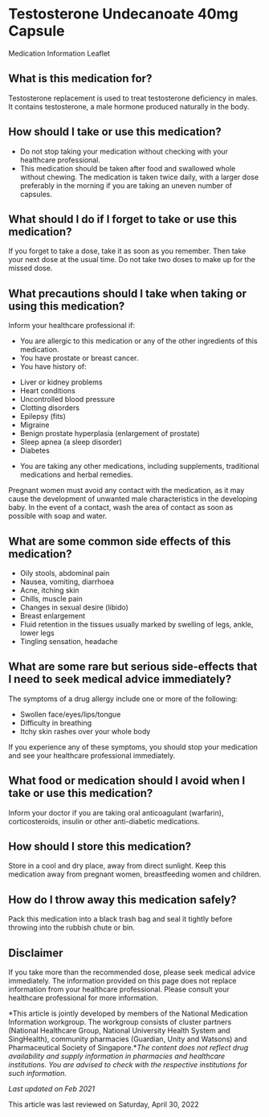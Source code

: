 # Testosterone Undecanoate 40mg Capsule

Medication Information Leaflet

What is this medication for?
----------------------------

Testosterone replacement is used to treat testosterone deficiency in males. It contains testosterone, a male hormone produced naturally in the body.

How should I take or use this medication?
-----------------------------------------

* Do not stop taking your medication without checking with your healthcare professional.
* This medication should be taken after food and swallowed whole without chewing. The medication is taken twice daily, with a larger dose preferably in the morning if you are taking an uneven number of capsules.



What should I do if I forget to take or use this medication?
------------------------------------------------------------

If you forget to take a dose, take it as soon as you remember. Then take your next dose at the usual time. Do not take two doses to make up for the missed dose.

What precautions should I take when taking or using this medication?
--------------------------------------------------------------------

Inform your healthcare professional if:

* You are allergic to this medication or any of the other ingredients of this medication.
* You have prostate or breast cancer.
* You have history of:

+ Liver or kidney problems
+ Heart conditions
+ Uncontrolled blood pressure
+ Clotting disorders
+ Epilepsy (fits)
+ Migraine
+ Benign prostate hyperplasia (enlargement of prostate)
+ Sleep apnea (a sleep disorder)
+ Diabetes

* You are taking any other medications, including supplements, traditional medications and herbal remedies.

Pregnant women must avoid any contact with the medication, as it may cause the development of unwanted male characteristics in the developing baby. In the event of a contact, wash the area of contact as soon as possible with soap and water.

What are some common side effects of this medication?
-----------------------------------------------------

* Oily stools, abdominal pain
* Nausea, vomiting, diarrhoea
* Acne, itching skin
* Chills, muscle pain
* Changes in sexual desire (libido)
* Breast enlargement
* Fluid retention in the tissues usually marked by swelling of legs, ankle, lower legs
* Tingling sensation, headache

What are some rare but serious side-effects that I need to seek medical advice immediately?
-------------------------------------------------------------------------------------------

The symptoms of a drug allergy include one or more of the following:

* Swollen face/eyes/lips/tongue
* Difficulty in breathing
* Itchy skin rashes over your whole body

If you experience any of these symptoms, you should stop your medication and see your healthcare professional immediately.

What food or medication should I avoid when I take or use this medication?
--------------------------------------------------------------------------

Inform your doctor if you are taking oral anticoagulant (warfarin), corticosteroids, insulin or other anti-diabetic medications.

How should I store this medication?
-----------------------------------

Store in a cool and dry place, away from direct sunlight. Keep this medication away from pregnant women, breastfeeding women and children.

How do I throw away this medication safely?
-------------------------------------------

Pack this medication into a black trash bag and seal it tightly before throwing into the rubbish chute or bin.

Disclaimer
----------

If you take more than the recommended dose, please seek medical advice immediately. The information provided on this page does not replace information from your healthcare professional. Please consult your healthcare professional for more information.

*This article is jointly developed by members of the National Medication Information workgroup. The workgroup consists of cluster partners (National Healthcare Group, National University Health System and SingHealth), community pharmacies (Guardian, Unity and Watsons) and Pharmaceutical Society of Singapore.**The content does not reflect drug availability and supply information in pharmacies and healthcare institutions. You are advised to check with the respective institutions for such information.*

*Last updated on Feb 2021*

This article was last reviewed on
Saturday, April 30, 2022